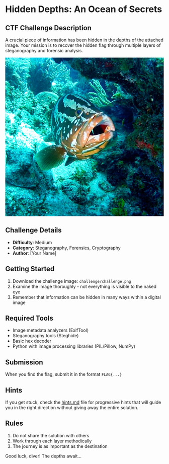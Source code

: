 # Hidden Depths: An Ocean of Secrets

## CTF Challenge Description

A crucial piece of information has been hidden in the depths of the attached image. Your mission is to recover the hidden flag through multiple layers of steganography and forensic analysis.

![Challenge Preview](challenge.jpg)

## Challenge Details
- **Difficulty**: Medium
- **Category**: Steganography, Forensics, Cryptography
- **Author**: [Your Name]

## Getting Started

1. Download the challenge image: `challenge/challenge.png`
2. Examine the image thoroughly - not everything is visible to the naked eye
3. Remember that information can be hidden in many ways within a digital image

## Required Tools
- Image metadata analyzers (ExifTool)
- Steganography tools (Steghide)
- Basic hex decoder
- Python with image processing libraries (PIL/Pillow, NumPy)

## Submission
When you find the flag, submit it in the format `FLAG{...}`

## Hints
If you get stuck, check the [hints.md](hints.md) file for progressive hints that will guide you in the right direction without giving away the entire solution.

## Rules
1. Do not share the solution with others
2. Work through each layer methodically
3. The journey is as important as the destination

Good luck, diver! The depths await...
